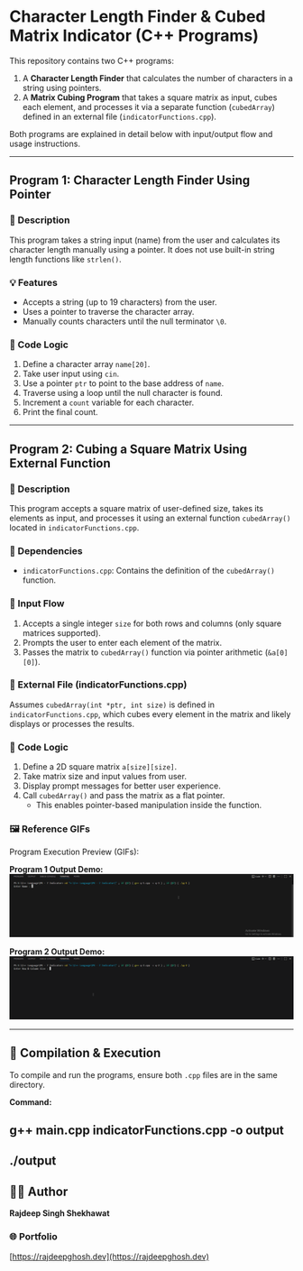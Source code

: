 # Character Length Finder & Cubed Matrix Indicator (C++ Programs)

This repository contains two C++ programs:

1. A **Character Length Finder** that calculates the number of characters in a string using pointers.
2. A **Matrix Cubing Program** that takes a square matrix as input, cubes each element, and processes it via a separate function (`cubedArray`) defined in an external file (`indicatorFunctions.cpp`).

Both programs are explained in detail below with input/output flow and usage instructions.

---

## Program 1: Character Length Finder Using Pointer

### 📄 Description

This program takes a string input (name) from the user and calculates its character length manually using a pointer. It does not use built-in string length functions like `strlen()`.

### 💡 Features

- Accepts a string (up to 19 characters) from the user.
- Uses a pointer to traverse the character array.
- Manually counts characters until the null terminator `\0`.


### 🧠 Code Logic

1. Define a character array `name[20]`.
2. Take user input using `cin`.
3. Use a pointer `ptr` to point to the base address of `name`.
4. Traverse using a loop until the null character is found.
5. Increment a `count` variable for each character.
6. Print the final count.

---

## Program 2: Cubing a Square Matrix Using External Function

### 📄 Description

This program accepts a square matrix of user-defined size, takes its elements as input, and processes it using an external function `cubedArray()` located in `indicatorFunctions.cpp`.

### 📁 Dependencies

- `indicatorFunctions.cpp`: Contains the definition of the `cubedArray()` function.

### 🧮 Input Flow

1. Accepts a single integer `size` for both rows and columns (only square matrices supported).
2. Prompts the user to enter each element of the matrix.
3. Passes the matrix to `cubedArray()` function via pointer arithmetic (`&a[0][0]`).

### 🔗 External File (indicatorFunctions.cpp)

Assumes `cubedArray(int *ptr, int size)` is defined in `indicatorFunctions.cpp`, which cubes every element in the matrix and likely displays or processes the results.

### 🧠 Code Logic

1. Define a 2D square matrix `a[size][size]`.
2. Take matrix size and input values from user.
3. Display prompt messages for better user experience.
4. Call `cubedArray()` and pass the matrix as a flat pointer.
   - This enables pointer-based manipulation inside the function.

### 🖼️ Reference GIFs

Program Execution Preview (GIFs):

**Program 1 Output Demo:**
![Program 1 Demo](https://github.com/Rajdeep5270/the-cpp-diaries/raw/master/PR%20-%207%20Indicator/q-1.gif)

**Program 2 Output Demo:**
![Program 2 Demo](https://github.com/Rajdeep5270/the-cpp-diaries/raw/master/PR%20-%207%20Indicator/q-2.gif)

---

## 🧪 Compilation & Execution

To compile and run the programs, ensure both `.cpp` files are in the same directory.

**Command:**
## g++ main.cpp indicatorFunctions.cpp -o output
## ./output

## 👨‍💻 Author

**Rajdeep Singh Shekhawat**

### 🌐 Portfolio

[https://rajdeepghosh.dev](https://rajdeepghosh.dev)

